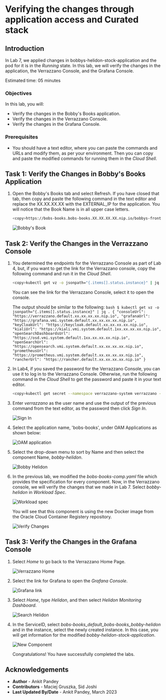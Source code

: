 # Verifying the changes through application access and Curated stack

## Introduction

In Lab 7, we applied changes in bobbys-helidon-stock-application and the pod for it is in the *Running* state. In this lab, we will verify the changes in the application, the Verrazzano Console, and the Grafana Console.

Estimated time: 05 minutes

### Objectives

In this lab, you will:

* Verify the changes in the Bobby's Books application.
* Verify the changes in the Verrazzano Console.
* Verify the changes in the Grafana Console.

### Prerequisites

* You should have a text editor, where you can paste the commands and URLs and modify them, as per your environment. Then you can copy and paste the modified commands for running them in the *Cloud Shell*.

## Task 1: Verify the Changes in Bobby's Books Application

1. Open the Bobby's Books tab and select Refresh. If you have closed that tab, then copy and paste the following command in the text editor and replace the XX.XX.XX.XX  with the EXTERNAL_IP for the application. You will notice that the Book Name is in all upper case letters.

    ```bash
    <copy>https://bobs-books.bobs-books.XX.XX.XX.XX.nip.io/bobbys-front-end/</copy>
    ```

    ![Bobby's Book](images/bobbysbooks.png " ")

## Task 2: Verify the Changes in the Verrazzano Console

1. You determined the endpoints for the Verrazzano Console as part of Lab 4, but, if you want to get the link for the Verrazzano console, copy the following command and run it in the *Cloud Shell*.

    ```bash
    <copy>kubectl get vz -o jsonpath="{.items[].status.instance}" | jq .</copy>
    ```

    You can see the link for the Verrazzano Console, select it to open the console.

    The output should be similar to the following:
        ```bash
        $ kubectl get vz -o jsonpath="{.items[].status.instance}" | jq .
        {
        "consoleUrl": "https://verrazzano.default.xx.xx.xx.xx.nip.io",
        "grafanaUrl": "https://grafana.vmi.system.default.xx.xx.xx.xx.nip.io",
        "keyCloakUrl": "https://keycloak.default.xx.xx.xx.xx.nip.io",
        "kialiUrl": "https://kiali.vmi.system.default.1xx.xx.xx.xx.nip.io",
        "openSearchDashboardsUrl": "https://osd.vmi.system.default.1xx.xx.xx.xx.nip.io",
        "openSearchUrl": "https://opensearch.vmi.system.default.xx.xx.xx.xx.nip.io",
        "prometheusUrl": "https://prometheus.vmi.system.default.xx.xx.xx.xx.nip.io",
        "rancherUrl": "https://rancher.default.xx.xx.xx.xx.nip.io"
        }
        ```

2. In Lab4, if you saved the password for the Verrazzano Console, you can use it to log in to the Verrazzano Console. Otherwise, run the following command in the *Cloud Shell* to get the password and paste it in your text editor.

    ```bash
    <copy>kubectl get secret --namespace verrazzano-system verrazzano -o jsonpath={.data.password} | base64 --decode; echo</copy>
    ```

3. Enter *verrazzano* as the user name and use the output of the previous command from the text editor, as the password then click *Sign In*.

    ![Sign In](images/sign-in.png " ")

4. Select the application name, 'bobs-books', under OAM Applications as shown below:

    ![OAM application](images/oam-application.png " ")

5. Select the drop-down menu to sort by Name and then select the component Name, *bobby-helidon*.

    ![Bobby Helidon](images/bobby-helidon.png " ")

6. In the previous lab, we modified the *bobs-books-comp.yaml* file which provides the specification for every component. Now, in the Verrazzano console, we will verify the changes that we made in Lab 7. Select *bobby-helidon* in *Workload Spec*.

    ![Workload spec](images/workload-spec.png " ")

    You will see that this component is using the new Docker image from the Oracle Cloud Container Registery repository.

    ![Verify Changes](images/verify-changes.png " ")

## Task 3: Verify the Changes in the Grafana Console

1. Select *Home* to go back to the Verrazzano Home Page.

    ![Verrazzano Home](images/verrazzao-home.png " ")

2. Select the link for Grafana to open the *Grafana Console*.

    ![Grafana link](images/grafana-link.png " ")

3. Select *Home*, type *Helidon*, and then select *Helidon Monitoring Dashboard*.

    ![Search Helidon](images/search-helidon.png " ")


4. In the ServiceID, select *bobs-books_default_bobs-books_bobby-helidon* and in the instance, select the newly created instance. In this case, you will get information for the modified *bobby-helidon-stock-application*.

    ![New Component](images/new-component.png " ")

    Congratulations! You have successfully completed the labs.

## Acknowledgements

* **Author** -  Ankit Pandey
* **Contributors** - Maciej Gruszka, Sid Joshi
* **Last Updated By/Date** - Ankit Pandey, March 2023

